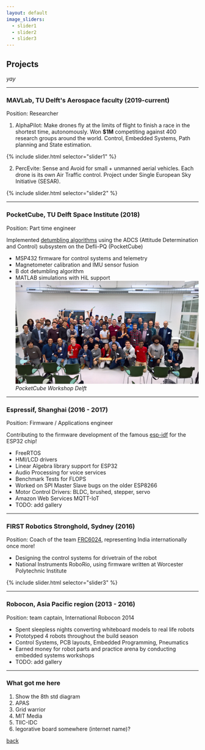 ```yaml
---
layout: default
image_sliders:
  - slider1
  - slider2
  - slider3
---
```


## Projects
_yay_

* * *

### MAVLab, TU Delft's Aerospace faculty (2019-current)
Position: Researcher
1. AlphaPilot: Make drones fly at the limits of flight to finish a race in the shortest time, autonomously. Won **$1M** competiting against 400 research groups around the world. Control, Embedded Systems, Path planning and State estimation.

{% include slider.html selector="slider1" %} 

2. PercEvite: Sense and Avoid for small + unmanned aerial vehicles. Each drone is its own Air Traffic control. Project under Single European Sky Initiative (SESAR).

{% include slider.html selector="slider2" %} 

* * *

### PocketCube, TU Delft Space Institute (2018)
Position: Part time engineer

Implemented [detumbling algorithms](https://github.com/nilay994/detumble) using the ADCS (Attitude Determination and Control) subsystem on the Defli-PQ (PocketCube)
- MSP432 firmware for control systems and telemetry
- Magnetometer calibration and IMU sensor fusion
- B dot detumbling algorithm
- MATLAB simulations with HiL support
![PocketCube Workshop Delft](img/12.jpg)
*PocketCube Workshop Delft*

* * *

### Espressif, Shanghai (2016 - 2017)
Position: Firmware / Applications engineer

Contributing to the firmware development of the famous [esp-idf](https://github.com/espressif/esp-idf) for the ESP32 chip!
- FreeRTOS
- HMI/LCD drivers
- Linear Algebra library support for ESP32
- Audio Processing for voice services
- Benchmark Tests for FLOPS
- Worked on SPI Master Slave bugs on the older ESP8266
- Motor Control Drivers: BLDC, brushed, stepper, servo
- Amazon Web Services MQTT-IoT
- TODO: add gallery

* * *

### FIRST Robotics Stronghold, Sydney (2016)
Position: Coach of the team [FRC6024](http://rfactor6024.com/), representing India internationally once more!
- Designing the control systems for drivetrain of the robot
- National Instruments RoboRio, using firmware written at Worcester Polytechnic Institute 

{% include slider.html selector="slider3" %}

* * *

### Robocon, Asia Pacific region (2013 - 2016)
Position: team captain, International Robocon 2014
- Spent sleepless nights converting whiteboard models to real life robots
- Prototyped 4 robots throughout the build season
- Control Systems, PCB layouts, Embedded Programming, Pneumatics
- Earned money for robot parts and practice arena by conducting embedded systems workshops
- TODO: add gallery

* * *

### What got me here
1. Show the 8th std diagram
2. APAS
3. Grid warrior
4. MIT Media
5. TIIC-IDC
6. legorative board somewhere (internet name)?



[back](./)
